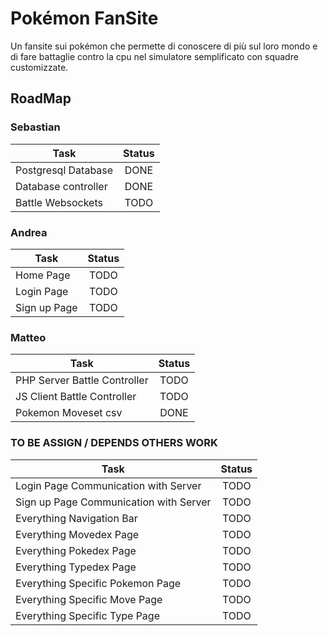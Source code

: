 # Pokémon FanSite
Un fansite sui pokémon che permette di conoscere di più sul loro mondo e di fare battaglie contro la cpu nel simulatore semplificato con squadre customizzate.


## RoadMap 
<!-- Statuses: TODO, DONE -->
### Sebastian
| Task                                                      | Status      |
|-----------------------------------------------------------|:-----------:|
| Postgresql Database                                       | DONE        |
| Database controller                                       | DONE        |
| Battle Websockets                                         | TODO        |


### Andrea
| Task                                                      |    Status   |
|-----------------------------------------------------------|:-----------:|
| Home Page                                                 | TODO        |
| Login Page                                                | TODO        |
| Sign up Page                                              | TODO        |


### Matteo
| Task                                                      | Status      |
|-----------------------------------------------------------|:-----------:|
| PHP Server Battle Controller                              | TODO        |
| JS Client Battle Controller                               | TODO        |
| Pokemon Moveset  csv                                      | DONE        |


### TO BE ASSIGN / DEPENDS OTHERS WORK
| Task                                                      | Status      |
|-----------------------------------------------------------|:-----------:|
| Login Page Communication with Server                      | TODO        |
| Sign up Page Communication with Server                    | TODO        |
| Everything Navigation Bar			                        | TODO        |
| Everything Movedex Page                                   | TODO        |
| Everything Pokedex Page                                   | TODO        |
| Everything Typedex Page                                   | TODO        |
| Everything Specific Pokemon Page                          | TODO        |
| Everything Specific Move Page                        	    | TODO        |
| Everything Specific Type Page                       	    | TODO        |
